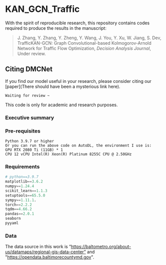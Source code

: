 # KAN_GCN_Traffic
With the spirit of reproducible research, this repository contains codes required to produce the results in the manuscript:

> J. Zhang, Y. Zhang, Y. Zheng, Y. Wang, J. You, Y. Xu, W. Jiang, S. Dev, TrafficKAN-GCN: Graph Convolutional-based Kolmogorov-Arnold Network for Traffic Flow Optimization, *Decision Analysis Journal*, Under review.

## Citing DMCNet
If you find our model useful in your research, please consider citing our [paper](There should have been a mysterious link here).
```
Waiting for review ~
```
This code is only for academic and research purposes.

### Executive summary



### Pre-requisites
```
Python 3.9.7 or higher
Or you can run the above code on AutoDL, the environment I use is:
GPU RTX 2080 Ti (11GB) * 1
CPU 12 vCPU Intel(R) Xeon(R) Platinum 8255C CPU @ 2.50GHz
```

### Requirements

```python
# python==3.9.7
matplotlib==3.6.2
numpy==1.24.4
scikit_learn==1.1.3
setuptools==65.5.0
sympy==1.11.1.
torch==2.2.2
tqdm==4.66.2
pandas==2.0.1
seaborn
pyyaml
```
### Data
The data source in this work is “https://baltometro.org/about-us/datamaps/regional-gis-data-center” and "https://opendata.baltimorecountymd.gov".


